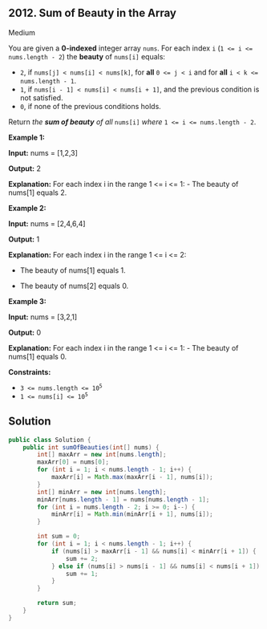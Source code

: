 ## 2012\. Sum of Beauty in the Array

Medium

You are given a **0-indexed** integer array `nums`. For each index `i` (`1 <= i <= nums.length - 2`) the **beauty** of `nums[i]` equals:

*   `2`, if `nums[j] < nums[i] < nums[k]`, for **all** `0 <= j < i` and for **all** `i < k <= nums.length - 1`.
*   `1`, if `nums[i - 1] < nums[i] < nums[i + 1]`, and the previous condition is not satisfied.
*   `0`, if none of the previous conditions holds.

Return _the **sum of beauty** of all_ `nums[i]` _where_ `1 <= i <= nums.length - 2`.

**Example 1:**

**Input:** nums = [1,2,3]

**Output:** 2

**Explanation:** For each index i in the range 1 <= i <= 1: - The beauty of nums[1] equals 2.

**Example 2:**

**Input:** nums = [2,4,6,4]

**Output:** 1

**Explanation:** For each index i in the range 1 <= i <= 2: 

- The beauty of nums[1] equals 1.

- The beauty of nums[2] equals 0.

**Example 3:**

**Input:** nums = [3,2,1]

**Output:** 0

**Explanation:** For each index i in the range 1 <= i <= 1: - The beauty of nums[1] equals 0.

**Constraints:**

*   <code>3 <= nums.length <= 10<sup>5</sup></code>
*   <code>1 <= nums[i] <= 10<sup>5</sup></code>

## Solution

```java
public class Solution {
    public int sumOfBeauties(int[] nums) {
        int[] maxArr = new int[nums.length];
        maxArr[0] = nums[0];
        for (int i = 1; i < nums.length - 1; i++) {
            maxArr[i] = Math.max(maxArr[i - 1], nums[i]);
        }
        int[] minArr = new int[nums.length];
        minArr[nums.length - 1] = nums[nums.length - 1];
        for (int i = nums.length - 2; i >= 0; i--) {
            minArr[i] = Math.min(minArr[i + 1], nums[i]);
        }

        int sum = 0;
        for (int i = 1; i < nums.length - 1; i++) {
            if (nums[i] > maxArr[i - 1] && nums[i] < minArr[i + 1]) {
                sum += 2;
            } else if (nums[i] > nums[i - 1] && nums[i] < nums[i + 1]) {
                sum += 1;
            }
        }

        return sum;
    }
}
```